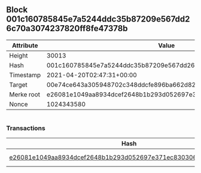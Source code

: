 ## Block 001c160785845e7a5244ddc35b87209e567dd26c70a3074237820ff8fe47378b

Attribute | Value
--- | ---
Height | 30013
Hash | 001c160785845e7a5244ddc35b87209e567dd26c70a3074237820ff8fe47378b
Timestamp | 2021-04-20T02:47:31+00:00
Target | 00e74ce643a305948702c348ddcfe896ba662d82c1a228faf4ad12250f07334e
Merke root | e26081e1049aa8934dcef2648b1b293d052697e371ec83030640e8a52e4ac361
Nonce | 1024343580

```

```

### Transactions

Hash | Amount
--- | ---
[e26081e1049aa8934dcef2648b1b293d052697e371ec83030640e8a52e4ac361](e26081e1049aa8934dcef2648b1b293d052697e371ec83030640e8a52e4ac361.md) | 10.00000000 SKEPTI 
